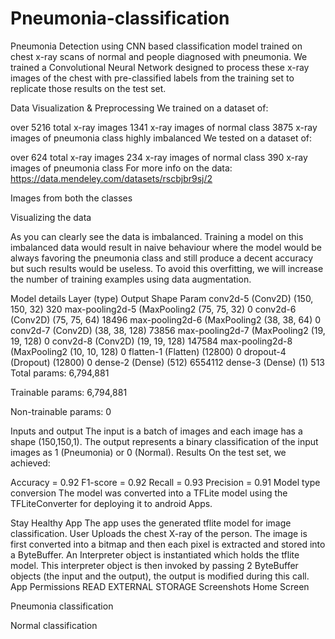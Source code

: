 # Pneumonia-classification

Pneumonia Detection using CNN based classification model trained on chest x-ray scans of normal and people diagnosed with pneumonia. We trained a Convolutional Neural Network designed to process these x-ray images of the chest with pre-classified labels from the training set to replicate those results on the test set.

Data Visualization & Preprocessing
We trained on a dataset of:

over 5216 total x-ray images
1341 x-ray images of normal class
3875 x-ray images of pneumonia class
highly imbalanced
We tested on a dataset of:

over 624 total x-ray images
234 x-ray images of normal class
390 x-ray images of pneumonia class
For more info on the data: https://data.mendeley.com/datasets/rscbjbr9sj/2

Images from both the classes






Visualizing the data



As you can clearly see the data is imbalanced. Training a model on this imbalanced data would result in naive behaviour where the model would be always favoring the pneumonia class and still produce a decent accuracy but such results would be useless. To avoid this overfitting, we will increase the number of training examples using data augmentation.

Model details
Layer (type)	Output Shape	Param
conv2d-5 (Conv2D)	(150, 150, 32)	320
max-pooling2d-5 (MaxPooling2	(75, 75, 32)	0
conv2d-6 (Conv2D)	(75, 75, 64)	18496
max-pooling2d-6 (MaxPooling2	(38, 38, 64)	0
conv2d-7 (Conv2D)	(38, 38, 128)	73856
max-pooling2d-7 (MaxPooling2	(19, 19, 128)	0
conv2d-8 (Conv2D)	(19, 19, 128)	147584
max-pooling2d-8 (MaxPooling2	(10, 10, 128)	0
flatten-1 (Flatten)	(12800)	0
dropout-4 (Dropout)	(12800)	0
dense-2 (Dense)	(512)	6554112
dense-3 (Dense)	(1)	513
Total params: 6,794,881

Trainable params: 6,794,881

Non-trainable params: 0

Inputs and output
The input is a batch of images and each image has a shape (150,150,1).
The output represents a binary classification of the input images as 1 (Pneumonia) or 0 (Normal).
Results
On the test set, we achieved:

Accuracy = 0.92
F1-score = 0.92
Recall = 0.93
Precision = 0.91
Model type conversion
The model was converted into a TFLite model using the TFLiteConverter for deploying it to android Apps.

Stay Healthy App
The app uses the generated tflite model for image classification.
User Uploads the chest X-ray of the person.
The image is first converted into a bitmap and then each pixel is extracted and stored into a ByteBuffer.
An Interpreter object is instantiated which holds the tflite model.
This interpreter object is then invoked by passing 2 ByteBuffer objects (the input and the output), the output is modified during this call.
App Permissions
READ EXTERNAL STORAGE
Screenshots
Home Screen

Pneumonia classification

Normal classification

